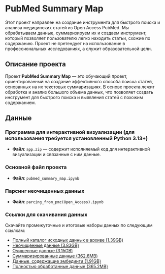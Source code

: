 # PubMed Summary Map

Этот проект направлен на создание инструмента для быстрого поиска и анализа медицинских статей из Open Access PubMed. Мы обрабатываем данные, суммаризируем их и создаем инструмент, который позволяет пользователю легко находить статьи, схожие по содержанию. Проект не претендует на использование в профессиональных исследованиях, а служит образовательной цели.

## Описание проекта

Проект **PubMed Summary Map** — это обучающий проект, ориентированный на создание эффективного способа поиска статей, основанных на их текстовых суммаризациях. В основе проекта лежит обработка и анализ большого объема данных, что позволяет создать инструмент для быстрого поиска и выявления статей с похожим содержанием.

## Данные

### Программа для интерактивной визуализации (для использования требуется установленный Python 3.13+)
- **Файл**: `app.zip` — содержит исполняемый код для интерактивной визуализации и связанные с ним данные.

### Основной файл проекта
- **Файл**: `pubmed_summary_map.ipynb`

### Парсинг неочищенных данных
- **Файл**: `parcing_from_pmc(Open_Access).ipynb`

### Ссылки для скачивания данных

Скачайте промежуточные и итоговые наборы данных по следующим ссылкам:

- [Полный каталог исходных данных в архиве (1.39GB)](https://drive.google.com/file/d/1_i0wCumygZdXJ2SjeWkuB8WacKCDgiMR/view?usp=sharing)
- [Неочищенные данные (3.83GB)](https://drive.google.com/file/d/1szwhY_evSXgDNc8AQtTXqkxHYTqnrarj/view?usp=sharing)
- [Очищенные данные (3.15GB)](https://drive.google.com/file/d/1s8GdS-lqiSJsOLuoTKwl0FcjXBpsRDbO/view?usp=sharing)
- [Суммаризированные данные (362.6MB)](https://drive.google.com/file/d/1sndcHUawuYSRdSeIcuXfzSsOYRVwPMiC/view?usp=sharing)
- [Данные, содержащие эмбединги (1.91GB)](https://drive.google.com/file/d/1WuaNgYlVAPeiK57ITVl5F1Y_A4oTlOjM/view?usp=sharing)
- [Полностью обработанные данные (365.2MB)](https://drive.google.com/file/d/1dlbRkQPklHLIB8GyV4sEYkKV8kN4EFk8/view?usp=sharing)
